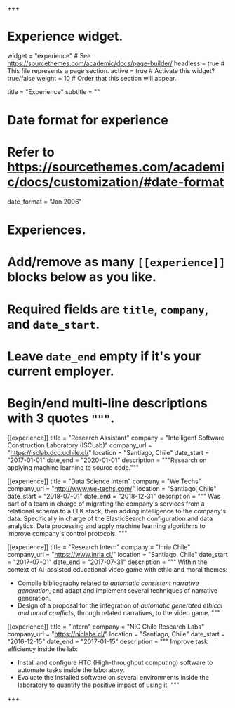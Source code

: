+++
# Experience widget.
widget = "experience"  # See https://sourcethemes.com/academic/docs/page-builder/
headless = true  # This file represents a page section.
active = true  # Activate this widget? true/false
weight = 10  # Order that this section will appear.

title = "Experience"
subtitle = ""

# Date format for experience
#   Refer to https://sourcethemes.com/academic/docs/customization/#date-format
date_format = "Jan 2006"

# Experiences.
#   Add/remove as many `[[experience]]` blocks below as you like.
#   Required fields are `title`, `company`, and `date_start`.
#   Leave `date_end` empty if it's your current employer.
#   Begin/end multi-line descriptions with 3 quotes `"""`.
[[experience]]
  title = "Research Assistant"
  company = "Intelligent Software Construction Laboratory (ISCLab)"
  company_url = "https://isclab.dcc.uchile.cl/"
  location = "Santiago, Chile"
  date_start = "2017-01-01"
  date_end = "2020-01-01"
  description = """Research on applying machine learning to source code."""

[[experience]]
  title = "Data Science Intern"
  company = "We Techs"
  company_url = "http://www.we-techs.com/"
  location = "Santiago, Chile"
  date_start = "2018-07-01"
  date_end = "2018-12-31"
  description = """
  Was part of a team in charge of migrating the company's services from a relational schema to a ELK stack, then adding intelligence to the company's data. Specifically in charge of the ElasticSearch configuration and data analytics. Data processing and apply machine learning algorithms to improve company's control protocols.
  """

[[experience]]
  title = "Research Intern"
  company = "Inria Chile"
  company_url = "https://www.inria.cl/"
  location = "Santiago, Chile"
  date_start = "2017-07-01"
  date_end = "2017-07-31"
  description = """
  Within the context of AI-assisted educational video game with ethic and moral themes:

  + Compile bibliography related to _automatic consistent narrative generation_, and adapt and implement several techniques of narrative generation.
  + Design of a proposal for the integration of _automatic generated ethical and moral conflicts_, through related narratives, to the video game.
  """

[[experience]]
  title = "Intern"
  company = "NIC Chile Research Labs"
  company_url = "https://niclabs.cl/"
  location = "Santiago, Chile"
  date_start = "2016-12-15"
  date_end = "2017-01-15"
  description = """
  Improve task efficiency inside the lab:

  + Install and configure HTC (High-throughput computing) software to automate tasks inside the laboratory.
  + Evaluate the installed software on several environments inside the laboratory to quantify the positive impact of using it.
  """

+++
